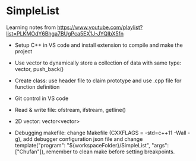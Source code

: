 # SimpleList
Learning notes from https://www.youtube.com/playlist?list=PLKMOdY6Bhga7BUgPca5EX1J-JYQIbX5fn

* Setup C++ in VS code and install extension to compile and make the project

* Use vector to dynamically store a collection of data with same type: vector<string>, push_back()

* Create class: use header file to claim prototype and use .cpp file for function definition

* Git control in VS code

* Read & write file: ofstream, ifstream, getline()

* 2D vector: vector<vector<string>>

* Debugging makefile: change Makefile (CXXFLAGS = -std=c++11 -Wall -g), add debugger configuration json 
  file and change template("program": "${workspaceFolder}/SimpleList", "args": ["Chufan"]), remember to
  clean make before setting breakpoints.

